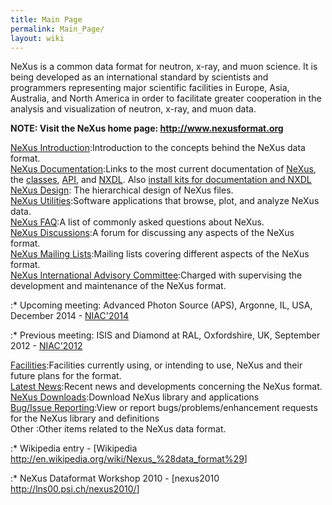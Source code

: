 ```yaml
---
title: Main Page
permalink: Main_Page/
layout: wiki
---
```


NeXus is a common data format for neutron, x-ray, and muon science. It
is being developed as an international standard by scientists and
programmers representing major scientific facilities in Europe, Asia,
Australia, and North America in order to facilitate greater cooperation
in the analysis and visualization of neutron, x-ray, and muon data.

**NOTE: Visit the NeXus home page:
[<http://www.nexusformat.org>](http://www.nexusformat.org)**

[NeXus Introduction](http://download.nexusformat.org/doc/html/introduction.html):Introduction to the concepts behind the NeXus data format.  
[NeXus Documentation](Documentation "wikilink"):Links to the most current documentation of [NeXus](http://download.nexusformat.org/doc/html/user_manual.html), the [classes](http://download.nexusformat.org/doc/html/classes/index.html), [API](http://download.nexusformat.org/doc/html/napi.html), and [NXDL](http://download.nexusformat.org/doc/html/nxdl.html). Also [install kits for documentation and NXDL](http://download.nexusformat.org/kits/definitions/)  
[NeXus Design](http://download.nexusformat.org/doc/html/design.html): The hierarchical design of NeXus files.  
[NeXus Utilities](http://download.nexusformat.org/doc/html/utilities.html):Software applications that browse, plot, and analyze NeXus data.  
[NeXus FAQ](http://download.nexusformat.org/doc/html/faq.html):A list of commonly asked questions about NeXus.  
[NeXus Discussions](Discussions "wikilink"):A forum for discussing any aspects of the NeXus format.  
[NeXus Mailing Lists](http://download.nexusformat.org/doc/html/mailinglist.html):Mailing lists covering different aspects of the NeXus format.  
[NeXus International Advisory Committee](NIAC "wikilink"):Charged with supervising the development and maintenance of the NeXus format.  

:\* Upcoming meeting: Advanced Photon Source (APS), Argonne, IL, USA,
December 2014 - [NIAC'2014](NIAC2014 "wikilink")

:\* Previous meeting: ISIS and Diamond at RAL, Oxfordshire, UK,
September 2012 - [NIAC'2012](NIAC2012 "wikilink")

[Facilities](Facilities "wikilink"):Facilities currently using, or intending to use, NeXus and their future plans for the format.  
[Latest News](Latest_News "wikilink"):Recent news and developments concerning the NeXus format.  
[NeXus Downloads](Download "wikilink"):Download NeXus library and applications  
[Bug/Issue Reporting](IssueReporting "wikilink"):View or report bugs/problems/enhancement requests for the NeXus library and definitions  
Other :Other items related to the NeXus data format.  

:\* Wikipedia entry - \[Wikipedia
<http://en.wikipedia.org/wiki/Nexus_%28data_format%29>\]

:\* NeXus Dataformat Workshop 2010 - \[nexus2010
<http://lns00.psi.ch/nexus2010/>\]
